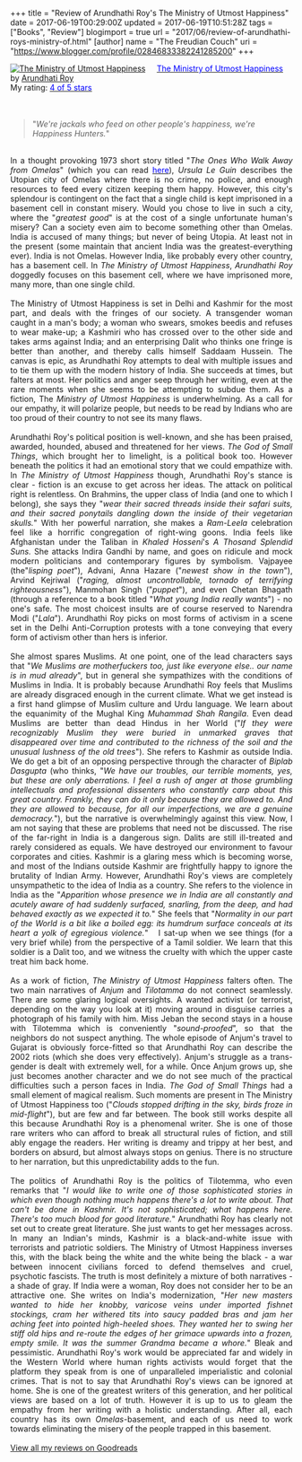 +++
title = "Review of Arundhathi Roy's The Ministry of Utmost Happiness"
date = 2017-06-19T00:29:00Z
updated = 2017-06-19T10:51:28Z
tags = ["Books", "Review"]
blogimport = true 
url = "2017/06/review-of-arundhathi-roys-ministry-of.html"
[author]
	name = "The Freudian Couch"
	uri = "https://www.blogger.com/profile/02846833382241285200"
+++

<div dir="ltr" style="text-align: left;" trbidi="on">
<a href="https://www.goodreads.com/book/show/34139539-the-ministry-of-utmost-happiness" style="float: left; padding-right: 20px;"><img alt="The Ministry of Utmost Happiness" border="0" src="https://images.gr-assets.com/books/1487215544m/34139539.jpg" /></a><a href="https://www.goodreads.com/book/show/34139539-the-ministry-of-utmost-happiness"><span style="color: blue;">The Ministry of Utmost Happiness</span></a> by <a href="https://www.goodreads.com/author/show/6134.Arundhati_Roy">Arundhati Roy</a><br />
My rating: <a href="https://www.goodreads.com/review/show/2028849511"><span style="color: blue;">4 of 5 stars</span></a><br />
<br />
<div>
<br />
<blockquote class="tr_bq">
"<i>We're jackals who feed on other people's happiness, we're Happiness Hunters.</i>"</blockquote>
<br />
<div style="text-align: justify;">
In a thought provoking 1973 short story titled "<i>The Ones Who Walk Away from Omelas</i>" (which you can read <a href="https://www.utilitarianism.com/nu/omelas.pdf" rel="nofollow" target="_blank"><span style="color: blue;">here</span></a>), <i>Ursula Le Guin</i> describes the Utopian city of Omelas where there is no crime, no police, and enough resources to feed every citizen keeping them happy. However, this city's splendour is contingent on the fact that a single child is kept imprisoned in a basement cell in constant misery. Would you chose to live in such a city, where the "<i>greatest good</i>" is at the cost of a single unfortunate human's misery? Can a society even aim to become something other than Omelas. India is accused of many things; but never of being Utopia. At least not in the present (some maintain that ancient India was the greatest-everything ever). India is not Omelas. However India, like probably every other country, has a basement cell. In <i>The Ministry of Utmost Happiness</i>, <i>Arundhathi Roy</i> doggedly focuses on this basement cell, where we have imprisoned more, many more, than one single child.</div>
<div style="text-align: justify;">
<br /></div>
<div style="text-align: justify;">
The Ministry of Utmost Happiness is set in Delhi and Kashmir for the most part, and deals with the fringes of our society. A transgender woman caught in a man's body; a woman who swears, smokes beedis and refuses to wear make-up; a Kashmiri who has crossed over to the other side and takes arms against India; and an enterprising Dalit who thinks one fringe is better than another, and thereby calls himself Saddaam Hussein. The canvas is epic, as Arundhathi Roy attempts to deal with multiple issues and to tie them up with the modern history of India. She succeeds at times, but falters at most. Her politics and anger seep through her writing, even at the rare moments when she seems to be attempting to subdue them. As a fiction, The <i>Ministry of Utmost Happiness</i> is underwhelming. As a call for our empathy, it will polarize people, but needs to be read by Indians who are too proud of their country to not see its many flaws.</div>
<div style="text-align: justify;">
<br /></div>
<div style="text-align: justify;">
Arundhathi Roy's political position is well-known, and she has been praised, awarded, hounded, abused and threatened for her views. <i>The God of Small Things</i>, which brought her to limelight, is a political book too. However beneath the politics it had an emotional story that we could empathize with. In <i>The Ministry of Utmost Happiness </i>though, Arundhathi Roy's stance is clear - fiction is an excuse to get across her ideas. The attack on political right is relentless. On Brahmins, the upper class of India (and one to which I belong), she says they "<i>wear their sacred threads inside their safari suits, and their sacred ponytails dangling down the inside of their vegetarian skulls.</i>" With her powerful narration, she makes a <i>Ram-Leela</i> celebration feel like a horrific congregation of right-wing goons. India feels like Afghanistan under the Taliban in <i>Khaled Hosseni</i>'s <i>A Thosand Splendid Suns.</i> She attacks Indira Gandhi by name, and goes on ridicule and mock modern politicians and contemporary figures by symbolism. Vajpayee (the"<i>lisping poet</i>"), Advani, Anna Hazare ("<i>newest show in the town</i>"), Arvind Kejriwal ("<i>raging, almost uncontrollable, tornado of terrifying righteousness</i>"), Manmohan Singh ("<i>puppet</i>"), and even Chetan Bhagath (through a reference to a book titled "<i>What young India really wants</i>") - no one's safe. The most choicest insults are of course reserved to Narendra Modi ("<i>Lala</i>"). Arundhathi Roy picks on most forms of activism in a scene set in the Delhi Anti-Corruption protests with a tone conveying that every form of activism other than hers is inferior.</div>
<div style="text-align: justify;">
<br /></div>
<div style="text-align: justify;">
She almost spares Muslims. At one point, one of the lead characters says that "<i>We Muslims are motherfuckers too, just like everyone else.. our name is in mud already</i>", but in general she sympathizes with the conditions of Muslims in India. It is probably because Arundhathi Roy feels that Muslims are already disgraced enough in the current climate. What we get instead is a first hand glimpse of Muslim culture and Urdu language. We learn about the equanimity of the Mughal King <i>Muhammad Shah Rangila</i>. Even dead Muslims are better than dead Hindus in her World ("<i>If they were recognizably Muslim they were buried in unmarked graves that disappeared over time and contributed to the richness of the soil and the unusual lushness of the old trees</i>"). She refers to Kashmir as outside India. We do get a bit of an opposing perspective through the character of <i>Biplab Dasgupta</i> (who thinks, "<i>We have our troubles, our terrible moments, yes, but these are only aberrations. I feel a rush of anger at those grumbling intellectuals and professional dissenters who constantly carp about this great country. Frankly, they can do it only because they are allowed to. And they are allowed to because, for all our imperfections, we are a genuine democracy.</i>"), but the narrative is overwhelmingly against this view. Now, I am not saying that these are problems that need not be discussed. The rise of the far-right in India is a dangerous sign. Dalits are still ill-treated and rarely considered as equals. We have destroyed our environment to favour corporates and cities. Kashmir is a glaring mess which is becoming worse, and most of the Indians outside Kashmir are frightfully happy to ignore the brutality of Indian Army. However, Arundhathi Roy's views are completely unsympathetic to the idea of India as a country. She refers to the violence in India as the "<i>Apparition whose presence we in India are all constantly and acutely aware of had suddenly surfaced, snarling, from the deep, and had behaved exactly as we expected it to.</i>" She feels that "<i>Normality in our part of the World is a bit like a boiled egg: its humdrum surface conceals at its heart a yolk of egregious violence.</i>" &nbsp; I sat-up when we see things (for a very brief while) from the perspective of a Tamil soldier. We learn that this soldier is a Dalit too, and we witness the cruelty with which the upper caste treat him back home.</div>
<div style="text-align: justify;">
<br /></div>
<div style="text-align: justify;">
As a work of fiction, <i>The Ministry of Utmost Happiness</i> falters often. The two main narratives of <i>Anjum </i>and <i>Tilotamma </i>do not connect seamlessly. There are some glaring logical oversights. A wanted activist (or terrorist, depending on the way you look at it) moving around in disguise carries a photograph of his family with him. Miss Jeban the second stays in a house with Tilotemma which is conveniently "<i>sound-proofed</i>", so that the neighbors do not suspect anything. The whole episode of Anjum's travel to Gujarat is obviously force-fitted so that Arundhathi Roy can describe the 2002 riots (which she does very effectively). Anjum's struggle as a trans-gender is dealt with extremely well, for a while. Once Anjum grows up, she just becomes another character and we do not see much of the practical difficulties such a person faces in India. <i>The God of Small Things</i> had a small element of magical realism. Such moments are present in The Ministry of Utmost Happiness too ("<i>Clouds stopped drifting in the sky, birds froze in mid-flight</i>"), but are few and far between. The book still works despite all this because Arundhathi Roy is a phenomenal writer. She is one of those rare writers who can afford to break all structural rules of fiction, and still ably engage the readers. Her writing is dreamy and trippy at her best, and borders on absurd, but almost always stops on genius. There is no structure to her narration, but this unpredictability adds to the fun.</div>
<div style="text-align: justify;">
<br /></div>
<div style="text-align: justify;">
The politics of Arundhathi Roy is the politics of Tilotemma, who even remarks that "<i>I would like to write one of those sophisticated stories in which even though nothing much happens there's a lot to write about. That can't be done in Kashmir. It's not sophisticated; what happens here. There's too much blood for good literature.</i>" Arundhathi Roy has clearly not set out to create great literature. She just wants to get her messages across. In many an Indian's minds, Kashmir is a black-and-white issue with terrorists and patriotic soldiers. The Ministry of Utmost Happiness inverses this, with the black being the white and the white being the black - a war between innocent civilians forced to defend themselves and cruel, psychotic fascists. The truth is most definitely a mixture of both narratives - a shade of gray. If India were a woman, Roy does not consider her to be an attractive one. She writes on India's modernization, "<i>Her new masters wanted to hide her knobby, varicose veins under imported fishnet stockings, cram her withered tits into saucy padded bras and jam her aching feet into pointed high-heeled shoes. They wanted her to swing her stiff old hips and re-route the edges of her grimace upwards into a frozen, empty smile. It was the summer Grandma became a whore.</i>" Bleak and pessimistic. Arundhathi Roy's work would be appreciated far and widely in the Western World where human rights activists would forget that the platform they speak from is one of unparalleled imperialistic and colonial crimes. That is not to say that Arundhathi Roy's views can be ignored at home. She is one of the greatest writers of this generation, and her political views are based on a lot of truth. However it is up to us to gleam the empathy from her writing with a holistic understanding. After all, each country has its own <i>Omelas-</i>basement, and each of us need to work towards eliminating the misery of the people trapped in this basement.&nbsp;</div>
</div>
<br />
<a href="https://www.goodreads.com/review/list/4391307-adarsh">View all my reviews on Goodreads</a></div>

